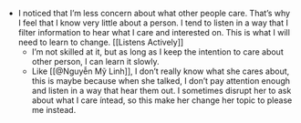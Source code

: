 - I noticed that I’m less concern about what other people care. That’s why I feel that I know very little about a person. I tend to listen in a way that I filter information to hear what I care and interested on. This is what I will need to learn to change. [[Listens Actively]]
    - I’m not skilled at it, but as long as I keep the intention to care about other person, I can learn it slowly.
    - Like [[@Nguyễn Mỹ Linh]], I don’t really know what she cares about, this is maybe because when she talked, I don’t pay attention enough and listen in a way that hear them out. I sometimes disrupt her to ask about what I care íntead, so this make her change her topic to please me instead.
